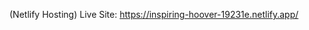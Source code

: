 <!-- Netlify Site preview -->
(Netlify Hosting) Live Site: https://inspiring-hoover-19231e.netlify.app/
